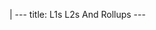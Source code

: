 |
                        ---
                        title: L1s L2s And Rollups
                        ---